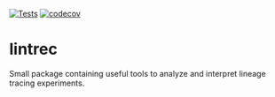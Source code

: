 [![Tests](https://github.com/acorbat/lintrec/actions/workflows/run_tests.yml/badge.svg?branch=main)](https://github.com/acorbat/lintrec/actions/workflows/run_tests.yml)
[![codecov](https://codecov.io/gh/acorbat/lintrec/branch/main/graph/badge.svg?token=CVKOPOP3Q6)](https://codecov.io/gh/acorbat/lintrec)

# lintrec
Small package containing useful tools to analyze and interpret lineage tracing experiments.
